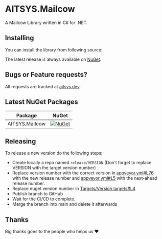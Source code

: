 # AITSYS.Mailcow

A Mailcow Library written in C# for .NET.

## Installing
You can install the library from following source:

The latest release is always available on [NuGet](https://www.nuget.org/packages/AITSYS.Mailcow/).

<!--## Documentation
The documentation for the latest version is available at [mc.docs.aitsys.dev](https://mc.docs.aitsys.dev).-->

## Bugs or Feature requests?
All requests are tracked at [aitsys.dev](https://aitsys.dev).

## Latest NuGet Packages
| Package                            | NuGet                                                                                                                                                     |
| ---------------------------------- | --------------------------------------------------------------------------------------------------------------------------------------------------------- |
| AITSYS.Mailcow                     | [![NuGet](https://img.shields.io/nuget/v/AITSYS.Mailcow.svg?label=)](https://www.nuget.org/packages/AITSYS.Mailcow)                                       |

## Releasing
To release a new version do the following steps:
- Create locally a repo named `release/VERSION` (Don't forget to replace VERSION with the target version number)
- Replace version number with the correct version in [appveyor.yml#L76](https://github.com/Aiko-IT-Systems/AITSYS.Mailcow/blob/main/appveyor.yml#L76) with the new release number and [appveyor.yml#L5](https://github.com/Aiko-IT-Systems/AITSYS.Mailcow/blob/main/appveyor.yml#L5) with the next-ahead release number.
- Replace nuget version number in [Targets/Version.targets#L4](https://github.com/Aiko-IT-Systems/AITSYS.Mailcow/blob/main/Targets/Version.targets#L4)
- Publish branch to GitHub
- Wait for the CI/CD to complete.
- Merge the branch into main and delete it afterwards

## Thanks
Big thanks goes to the people who helps us ♥️
